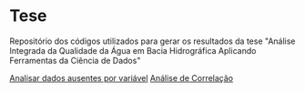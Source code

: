 # Tese
Repositório dos códigos utilizados para gerar os resultados da tese "Análise Integrada da Qualidade da Água em Bacia Hidrográfica Aplicando Ferramentas da Ciência de Dados"

[Analisar dados ausentes por variável](https://hidaiane.github.io/Tese/dados_faltantes.html)
[Análise de Correlação](https://hidaiane.github.io/Tese/correlacao.html)
